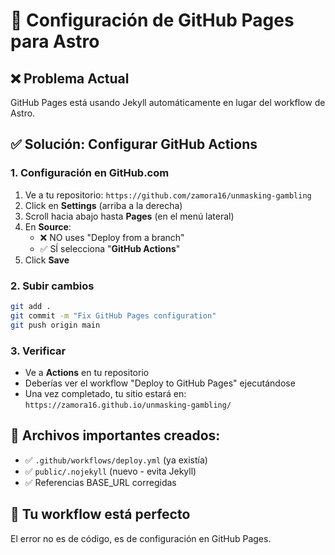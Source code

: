 # 🚀 Configuración de GitHub Pages para Astro

## ❌ Problema Actual
GitHub Pages está usando Jekyll automáticamente en lugar del workflow de Astro.

## ✅ Solución: Configurar GitHub Actions

### 1. Configuración en GitHub.com
1. Ve a tu repositorio: `https://github.com/zamora16/unmasking-gambling`
2. Click en **Settings** (arriba a la derecha)
3. Scroll hacia abajo hasta **Pages** (en el menú lateral)
4. En **Source**:
   - ❌ NO uses "Deploy from a branch" 
   - ✅ SÍ selecciona "**GitHub Actions**"
5. Click **Save**

### 2. Subir cambios
```bash
git add .
git commit -m "Fix GitHub Pages configuration"
git push origin main
```

### 3. Verificar
- Ve a **Actions** en tu repositorio
- Deberías ver el workflow "Deploy to GitHub Pages" ejecutándose
- Una vez completado, tu sitio estará en: `https://zamora16.github.io/unmasking-gambling/`

## 📁 Archivos importantes creados:
- ✅ `.github/workflows/deploy.yml` (ya existía)
- ✅ `public/.nojekyll` (nuevo - evita Jekyll)
- ✅ Referencias BASE_URL corregidas

## 🔧 Tu workflow está perfecto
El error no es de código, es de configuración en GitHub Pages.
